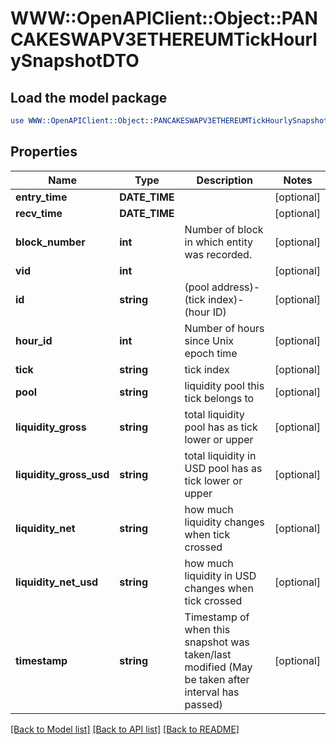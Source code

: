 # WWW::OpenAPIClient::Object::PANCAKESWAPV3ETHEREUMTickHourlySnapshotDTO

## Load the model package
```perl
use WWW::OpenAPIClient::Object::PANCAKESWAPV3ETHEREUMTickHourlySnapshotDTO;
```

## Properties
Name | Type | Description | Notes
------------ | ------------- | ------------- | -------------
**entry_time** | **DATE_TIME** |  | [optional] 
**recv_time** | **DATE_TIME** |  | [optional] 
**block_number** | **int** | Number of block in which entity was recorded. | [optional] 
**vid** | **int** |  | [optional] 
**id** | **string** | (pool address)-(tick index)-(hour ID) | [optional] 
**hour_id** | **int** | Number of hours since Unix epoch time | [optional] 
**tick** | **string** | tick index | [optional] 
**pool** | **string** | liquidity pool this tick belongs to | [optional] 
**liquidity_gross** | **string** | total liquidity pool has as tick lower or upper | [optional] 
**liquidity_gross_usd** | **string** | total liquidity in USD pool has as tick lower or upper | [optional] 
**liquidity_net** | **string** | how much liquidity changes when tick crossed | [optional] 
**liquidity_net_usd** | **string** | how much liquidity in USD changes when tick crossed | [optional] 
**timestamp** | **string** | Timestamp of when this snapshot was taken/last modified (May be taken after interval has passed) | [optional] 

[[Back to Model list]](../README.md#documentation-for-models) [[Back to API list]](../README.md#documentation-for-api-endpoints) [[Back to README]](../README.md)


